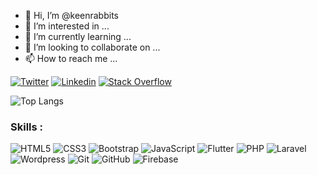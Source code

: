 - 👋 Hi, I’m @keenrabbits
- 👀 I’m interested in ...
- 🌱 I’m currently learning ...
- 💞️ I’m looking to collaborate on ...
- 📫 How to reach me ...

<!---
keenrabbits/keenrabbits is a ✨ special ✨ repository because its `README.md` (this file) appears on your GitHub profile.
You can click the Preview link to take a look at your changes.
--->

[![Twitter](https://img.shields.io/badge/-Twitter-222222?style=flat-square&logo=twitter&logoColor=white&link=https://twitter.com/HiranyaRavinath)](https://twitter.com/HiranyaRavinath)
[![Linkedin](https://img.shields.io/badge/-LinkedIn-222222?style=flat-square&logo=Linkedin&logoColor=white&link=http://linkedin.com/in/hiranya-ravinath-soysa-b974771b6/)](http://linkedin.com/in/hiranya-ravinath-soysa-b974771b6/)
[![Stack Overflow](https://img.shields.io/badge/-Stack%20Overflow-222222?style=flat-square&logo=stack-overflow&logoColor=white&link=https://stackoverflow.com/users/14456431/hiranya-ravinath?tab=profile)](https://stackoverflow.com/users/14456431/hiranya-ravinath?tab=profile)


![Top Langs](https://github-readme-stats.vercel.app/api/top-langs/?username=HiranyaRavinath&layout=compact&langs_count=6)

### Skills : <br/>
![HTML5](https://img.shields.io/badge/-HTML5-E34F26?style=flat-square&logo=html5&logoColor=white)
![CSS3](https://img.shields.io/badge/-CSS3-1572B6?style=flat-square&logo=css3)
![Bootstrap](https://img.shields.io/badge/-Bootstrap-563D7C?style=flat-square&logo=bootstrap)
![JavaScript](https://img.shields.io/badge/-JavaScript-black?style=flat-square&logo=javascript)
![Flutter](https://img.shields.io/badge/-Flutter-02569B?style=flat-square&logo=flutter)
![PHP](https://img.shields.io/badge/PHP-black?style=flat-square&logo=php)
![Laravel](https://img.shields.io/badge/Laravel-black?style=flat-square&logo=laravel)
![Wordpress](https://img.shields.io/badge/Wordpress-1572B6?style=flat-square&logo=wordpress)
![Git](https://img.shields.io/badge/-Git-black?style=flat-square&logo=git)
![GitHub](https://img.shields.io/badge/-GitHub-181717?style=flat-square&logo=github)
![Firebase](https://img.shields.io/badge/Firebase-007ACC?style=flat-square&logo=firebase)

